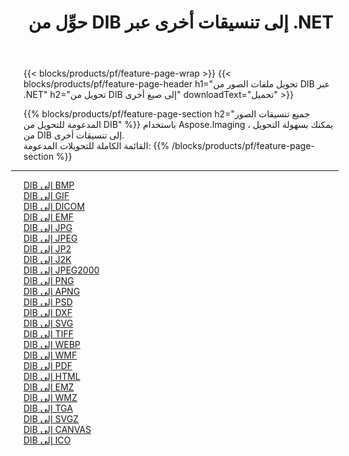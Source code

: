 ﻿---
title: حوِّل من DIB إلى تنسيقات أخرى عبر .NET 
weight: 3920
url: /ar/net/conversion/from/dib 
lang: ar
langdirlevel: 2
locales: zh-hans,ja,it,ru,de,es,fr,nl,id,lt,pl,pt,vi,tr,ko,zh-hant,ar,hi,th,sv,cs,uk,he
description: باستخدام Aspose.Imaging ، يمكنك بسهولة التحويل من DIB إلى تنسيقات أخرى
---

{{< blocks/products/pf/feature-page-wrap >}}
{{< blocks/products/pf/feature-page-header h1="تحويل ملفات الصور من DIB عبر .NET" h2="تحويل من DIB إلى صيغ أخرى" downloadText="تحميل" >}}


{{% blocks/products/pf/feature-page-section  h2="جميع تنسيقات الصور المدعومة للتحويل من DIB" %}}
باستخدام Aspose.Imaging ، يمكنك بسهولة التحويل من DIB إلى تنسيقات أخرى.
<br/>
القائمة الكاملة للتحويلات المدعومة:
{{% /blocks/products/pf/feature-page-section %}}
<div class="container-fluid productfamilypage bg-gray">
    <div class="convertypes bg-gray agp-content section">
        <div class="container">
		<hr style="margin-left:-20px;"/>
		<div class="row other-converters">
		    <div class='col-md-2 other-converter remove-lp remove-rp'><a href="/imaging/ar/net/conversion/dib-to-bmp" >DIB إلى BMP</a></div><div class='col-md-2 other-converter remove-lp remove-rp'><a href="/imaging/ar/net/conversion/dib-to-gif" >DIB إلى GIF</a></div><div class='col-md-2 other-converter remove-lp remove-rp'><a href="/imaging/ar/net/conversion/dib-to-dicom" >DIB إلى DICOM</a></div><div class='col-md-2 other-converter remove-lp remove-rp'><a href="/imaging/ar/net/conversion/dib-to-emf" >DIB إلى EMF</a></div><div class='col-md-2 other-converter remove-lp remove-rp'><a href="/imaging/ar/net/conversion/dib-to-jpg" >DIB إلى JPG</a></div><div class='col-md-2 other-converter remove-lp remove-rp'><a href="/imaging/ar/net/conversion/dib-to-jpeg" >DIB إلى JPEG</a></div><div class='col-md-2 other-converter remove-lp remove-rp'><a href="/imaging/ar/net/conversion/dib-to-jp2" >DIB إلى JP2</a></div><div class='col-md-2 other-converter remove-lp remove-rp'><a href="/imaging/ar/net/conversion/dib-to-j2k" >DIB إلى J2K</a></div><div class='col-md-2 other-converter remove-lp remove-rp'><a href="/imaging/ar/net/conversion/dib-to-jpeg2000" >DIB إلى JPEG2000</a></div><div class='col-md-2 other-converter remove-lp remove-rp'><a href="/imaging/ar/net/conversion/dib-to-png" >DIB إلى PNG</a></div><div class='col-md-2 other-converter remove-lp remove-rp'><a href="/imaging/ar/net/conversion/dib-to-apng" >DIB إلى APNG</a></div><div class='col-md-2 other-converter remove-lp remove-rp'><a href="/imaging/ar/net/conversion/dib-to-psd" >DIB إلى PSD</a></div><div class='col-md-2 other-converter remove-lp remove-rp'><a href="/imaging/ar/net/conversion/dib-to-dxf" >DIB إلى DXF</a></div><div class='col-md-2 other-converter remove-lp remove-rp'><a href="/imaging/ar/net/conversion/dib-to-svg" >DIB إلى SVG</a></div><div class='col-md-2 other-converter remove-lp remove-rp'><a href="/imaging/ar/net/conversion/dib-to-tiff" >DIB إلى TIFF</a></div><div class='col-md-2 other-converter remove-lp remove-rp'><a href="/imaging/ar/net/conversion/dib-to-webp" >DIB إلى WEBP</a></div><div class='col-md-2 other-converter remove-lp remove-rp'><a href="/imaging/ar/net/conversion/dib-to-wmf" >DIB إلى WMF</a></div><div class='col-md-2 other-converter remove-lp remove-rp'><a href="/imaging/ar/net/conversion/dib-to-pdf" >DIB إلى PDF</a></div><div class='col-md-2 other-converter remove-lp remove-rp'><a href="/imaging/ar/net/conversion/dib-to-html" >DIB إلى HTML</a></div><div class='col-md-2 other-converter remove-lp remove-rp'><a href="/imaging/ar/net/conversion/dib-to-emz" >DIB إلى EMZ</a></div><div class='col-md-2 other-converter remove-lp remove-rp'><a href="/imaging/ar/net/conversion/dib-to-wmz" >DIB إلى WMZ</a></div><div class='col-md-2 other-converter remove-lp remove-rp'><a href="/imaging/ar/net/conversion/dib-to-tga" >DIB إلى TGA</a></div><div class='col-md-2 other-converter remove-lp remove-rp'><a href="/imaging/ar/net/conversion/dib-to-svgz" >DIB إلى SVGZ</a></div><div class='col-md-2 other-converter remove-lp remove-rp'><a href="/imaging/ar/net/conversion/dib-to-canvas" >DIB إلى CANVAS</a></div><div class='col-md-2 other-converter remove-lp remove-rp'><a href="/imaging/ar/net/conversion/dib-to-ico" >DIB إلى ICO</a></div>
                </div>
        </div>
    </div>
</div>
<br/>

